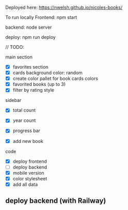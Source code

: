 Deployed here:
https://nwelsh.github.io/nicoles-books/

To run locally
Frontend: npm start

backend: node server

deploy: npm run deploy

// TODO:

main section
- [x] favorites section
- [x] cards background color: random
- [x] create color pallet for book cards colors
- [x] favorited books (up to 3)
- [x] filter by rating style

sidebar
- [x] total count
- [x] year count 
- [x] progress bar 
- [x] add new book


code
- [x] deploy frontend
- [ ] deploy backend
- [x] mobile version
- [x] color stylesheet
- [x] add all data

deploy backend (with Railway)
- 